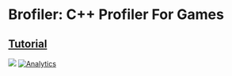 # Brofiler: C++ Profiler For Games  
## [Tutorial](https://github.com/bombomby/brofiler/wiki)   
![](http://brofiler.com/images/screenshots/Screen0.png)
[![Analytics](https://ga-beacon.appspot.com/UA-59213040-1/brofiler/readme)](https://github.com/bombomby/brofiler)
